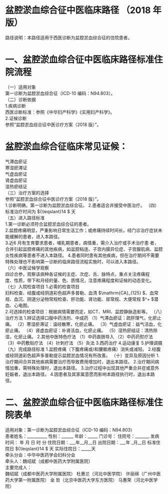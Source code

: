 # 盆腔淤血综合征中医临床路径 （2018 年版）  
路径说明：本路径适用于西医诊断为盆腔淤血综合征的住院患者。  
# 一、盆腔淤血综合征中医临床路径标准住院流程  
（一）适用对象  
第一诊断为盆腔淤血综合征（ICD-10 编码：N94.803）。  
（二）诊断依据  
1.疾病诊断  
西医诊断标准：参照《中华妇产科学》《实用妇产科学》。  
2.证候诊断  
参照“盆腔淤血综合征中医诊疗方案（2018 版）”。  
# 盆腔淤血综合征临床常见证候：  
气滞血瘀证  
寒湿瘀滞证  
气虚血瘀证  
肾虚血瘀证  
湿热瘀结证  
（三）治疗方案的选择  
参照“盆腔淤血综合征中医诊疗方案（2018 版）”。  
1.诊断明确，第一诊断为盆腔淤血综合征。 2.患者适合并接受中医治疗。 （四）标准治疗时间为 ${\leqslant}14 $ 天  
（五）进入路径标准  
1.第一诊断必须符合盆腔淤血综合征的患者。  
2.盆腔疼痛明显，严重影响日常生活工作；或疼痛持续时间长，经门诊治疗症状未能缓解的患者，进入本路径。  
3.近6 月有生育要求患者，哺乳期患者，病情重，需介入治疗或手术治疗患 者，合并引起盆腔疼痛的其他疾病，如盆腔粘连、子宫内膜异位症、子宫腺肌病、盆腔炎性疾病等患者不进入本路径。 4.患者同时患有其他疾病，但在治疗期间不需要特殊处理也不影响第一诊断的临床路径流程实施时，可以进入本路径。  
（六）中医证候学观察  
四诊合参，观察该病种各证候的主症、次症、舌、脉特点，重点关注疼痛程  
度、性质，带下和月经的量、色、质情况，注意疼痛程度和证候的动态变化。  
（七）入院检查项目 1.必需的检查项目  
妇科检查、经腹或经阴道彩色超声多普勒、血清 $\mathrm{CA}_{125} $、血常规、血沉、阴道分泌物常规检查、肝功能、肾功能、尿常规、大便常规 $^+ $潜血、心电图。  
2.可选择的检查项目：根据病情需要而定，如CT、MRI、盆腔静脉造影等。 （八）治疗方法 1.辨证选择口服中药汤剂、中成药 （1）气滞血瘀证：疏肝理气，化瘀止痛。  （2）寒湿瘀滞证：温经散寒，化瘀止痛。 （3）气虚血瘀证：益气活血，化瘀止痛。 （4）肾虚血瘀证：补肾活血，化瘀止痛。 （5）湿热瘀结证：清热除湿，化瘀止痛。 2.其他中医特色疗法 （1）中药直肠导入  （2）中药药熨疗法  （3）中药敷贴疗法  （4）针刺疗法  （5）灸法 3.西药治疗  4.运动康复 5.护理调摄 （九）完成路径标准 1.盆腔疼痛（下腹疼痛或/和腰骶疼痛）消失或减轻。 2.经腹或经阴道彩色超声多普勒提示盆腔淤血情况有所改善。 （十）变异及原因分析 1.治疗期间合并其他疾病需要治疗而导致费用增加时，退出本路径。 2.治疗期间病情加重，需特殊处理时，退出本路径。 3.治疗过程中出现其他严重合并症或意外妊娠者，退出本路径。 4.因患者及其家属意愿而影响本路径执行时，退出本路径。  
# 二、盆腔淤血综合征中医临床路径标准住院表单  
适用对象：第一诊断为盆腔淤血综合征（ICD-10 编码：N94.803）  
患者姓名：__________ 性别：______ 年龄：_____ 门诊号：       住院号：_______ 发病时间：  年  月  日  时  分 住院日期：___年__月__日 出院日期：___年 _月__日  标准住院日 ${\leqslant}14 $ 天                  实际住院日：_____天  
牵头分会：中华中医药学会妇科分会  
牵头人：魏绍斌（成都中医药大学附属医院）  
主要完成人：  
魏绍斌（成都中医药大学附属医院） 杜惠兰（河北中医学院） 许丽绵（广州中医药大学第一附属医院） 金  哲（北京中医药大学东方医院） 马惠荣（河北中医学院）  